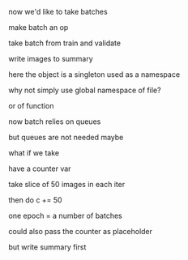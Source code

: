 now we'd like to take batches

make batch an op

take batch from train and validate

write images to summary

here the object is a singleton
used as a namespace

why not simply use global namespace of file?

or of function

now batch relies on queues

but queues are not needed maybe

what if we take 

have a counter var

take slice of 50 images in each iter

then do c += 50

one epoch = a number of batches

could also pass the counter as placeholder

but write summary first







